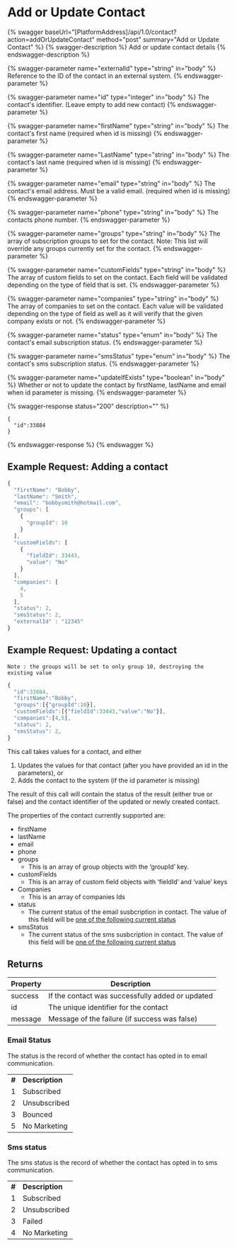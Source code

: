 # Add or Update Contact

{% swagger baseUrl="[PlatformAddress]/api/1.0/contact?action=addOrUpdateContact" method="post" summary="Add or Update Contact" %}
{% swagger-description %}
Add or update contact details
{% endswagger-description %}

{% swagger-parameter name="externalId" type="string" in="body" %}
Reference to the ID of the contact in an external system.
{% endswagger-parameter %}

{% swagger-parameter name="id" type="integer" in="body" %}
The contact's identifier. (Leave empty to add new contact)
{% endswagger-parameter %}

{% swagger-parameter name="firstName" type="string" in="body" %}
The contact's first name (required when id is missing)
{% endswagger-parameter %}

{% swagger-parameter name="LastName" type="string" in="body" %}
The contact's last name (required when id is missing)
{% endswagger-parameter %}

{% swagger-parameter name="email" type="string" in="body" %}
The contact's email address. Must be a valid email. (required when id is missing)
{% endswagger-parameter %}

{% swagger-parameter name="phone" type="string" in="body" %}
The contacts phone number.
{% endswagger-parameter %}

{% swagger-parameter name="groups" type="string" in="body" %}
The array of subscription groups to set for the contact. Note: This list will override any groups currently set for the contact.
{% endswagger-parameter %}

{% swagger-parameter name="customFields" type="string" in="body" %}
The array of custom fields to set on the contact. Each field will be validated depending on the type of field that is set.
{% endswagger-parameter %}

{% swagger-parameter name="companies" type="string" in="body" %}
The array of companies to set on the contact. Each value will be validated depending on the type of field as well as it will verify that the given company exists or not.
{% endswagger-parameter %}

{% swagger-parameter name="status" type="enum" in="body" %}
The contact's email subscription status.
{% endswagger-parameter %}

{% swagger-parameter name="smsStatus" type="enum" in="body" %}
The contact's sms subscription status.
{% endswagger-parameter %}

{% swagger-parameter name="updateIfExists" type="boolean" in="body" %}
Whether or not to update the contact by firstName, lastName and email when id parameter is missing.
{% endswagger-parameter %}

{% swagger-response status="200" description="" %}
```
{
  "id":33884
}
```
{% endswagger-response %}
{% endswagger %}

## Example Request: Adding a contact

```javascript
{
  "firstName": "Bobby",
  "lastName": "Smith",
  "email": "bobbysmith@hotmail.com",
  "groups": [
    {
      "groupId": 10
    }
  ],
  "customFields": [
    {
      "fieldId": 33443,
      "value": "No"
    }
  ],
  "companies": [
    4,
    5
  ],
  "status": 2,
  "smsStatus": 2,
  "externalId" : "12345"
}
```

## Example Request: Updating a contact

`Note : the groups will be set to only group 10, destroying the existing value`

```javascript
{
  "id":33884,
  "firstName":"Bobby",
  "groups":[{"groupId":10}],
  "customFields":[{"fieldId":33443,"value":"No"}],
  "companies":[4,5],
  "status": 2,
  "smsStatus": 2,
}
```

This call takes values for a contact, and either

1. Updates the values for that contact (after you have provided an id in the parameters), or
2. Adds the contact to the system (if the id parameter is missing)

The result of this call will contain the status of the result (either true or false) and the contact identifier of the updated or newly created contact.

The properties of the contact currently supported are:

* firstName
* lastName
* email
* phone
* groups
  * This is an array of group objects with the ‘groupId’ key.
* customFields
  * This is an array of custom field objects with ‘fieldId’ and ‘value’ keys
* Companies
  * This is an array of companies Ids
* status
  * The current status of the email susbcription in contact. The value of this field will be [one of the following current status](add-or-update-contact.md#email-status)
* smsStatus
  * The current status of the sms susbcription in contact. The value of this field will be [one of the following current status](add-or-update-contact.md#sms-status)

## Returns

| Property | Description                                      |
| -------- | ------------------------------------------------ |
| success  | If the contact was successfully added or updated |
| id       | The unique identifier for the contact            |
| message  | Message of the failure (if success was false)    |

### Email Status

The status is the record of whether the contact has opted in to email communication.

|       |                 |
| ----- | --------------- |
| **#** | **Description** |
| 1     | Subscribed      |
| 2     | Unsubscribed    |
| 3     | Bounced         |
| 5     | No Marketing    |

### Sms status

The sms status is the record of whether the contact has opted in to sms communication.

|       |                 |
| ----- | --------------- |
| **#** | **Description** |
| 1     | Subscribed      |
| 2     | Unsubscribed    |
| 3     | Failed          |
| 4     | No Marketing    |
